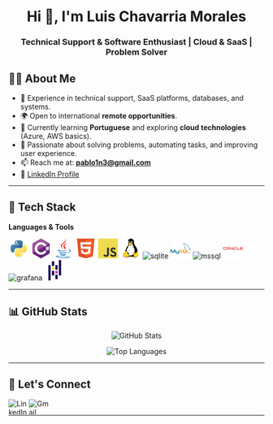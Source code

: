 <h1 align="center">Hi 👋, I'm Luis Chavarria Morales</h1>
<h3 align="center">Technical Support & Software Enthusiast | Cloud & SaaS | Problem Solver</h3>

## 👨‍💻 About Me

- 💼 Experience in technical support, SaaS platforms, databases, and systems.
- 🌍 Open to international **remote opportunities**.
- 🧠 Currently learning **Portuguese** and exploring **cloud technologies** (Azure, AWS basics).
- 🎯 Passionate about solving problems, automating tasks, and improving user experience.
- 📫 Reach me at: **pablo1n3@gmail.com**
- 🔗 [LinkedIn Profile](https://www.linkedin.com/in/luis-chavarria-morales)

---

## 🧰 Tech Stack

**Languages & Tools**  
<p align="left">
  <img src="https://raw.githubusercontent.com/devicons/devicon/master/icons/python/python-original.svg" alt="python" width="40" height="40"/>
  <img src="https://raw.githubusercontent.com/devicons/devicon/master/icons/csharp/csharp-original.svg" alt="csharp" width="40" height="40"/>
  <img src="https://raw.githubusercontent.com/devicons/devicon/master/icons/java/java-original.svg" alt="java" width="40" height="40"/>
  <img src="https://raw.githubusercontent.com/devicons/devicon/master/icons/html5/html5-original.svg" alt="html5" width="40" height="40"/>
  <img src="https://raw.githubusercontent.com/devicons/devicon/master/icons/javascript/javascript-original.svg" alt="javascript" width="40" height="40"/>
  <img src="https://raw.githubusercontent.com/devicons/devicon/master/icons/linux/linux-original.svg" alt="linux" width="40" height="40"/>
  <img src="https://www.vectorlogo.zone/logos/sqlite/sqlite-icon.svg" alt="sqlite" width="40" height="40"/>
  <img src="https://raw.githubusercontent.com/devicons/devicon/master/icons/mysql/mysql-original-wordmark.svg" alt="mysql" width="40" height="40"/>
  <img src="https://www.svgrepo.com/show/303229/microsoft-sql-server-logo.svg" alt="mssql" width="40" height="40"/>
  <img src="https://raw.githubusercontent.com/devicons/devicon/master/icons/oracle/oracle-original.svg" alt="oracle" width="40" height="40"/>
  <img src="https://www.vectorlogo.zone/logos/grafana/grafana-icon.svg" alt="grafana" width="40" height="40"/>
  <img src="https://raw.githubusercontent.com/devicons/devicon/2ae2a900d2f041da66e950e4d48052658d850630/icons/pandas/pandas-original.svg" alt="pandas" width="40" height="40"/>
</p>

---

## 📊 GitHub Stats

<p align="center">
  <img src="https://github-readme-stats.vercel.app/api?username=lchava2x&show_icons=true&locale=en" alt="GitHub Stats" />
</p>

<p align="center">
  <img src="https://github-readme-stats.vercel.app/api/top-langs/?username=lchava2x&layout=compact&langs_count=6" alt="Top Languages" />
</p>

---

## 🤝 Let's Connect

<a href="https://linkedin.com/in/luis-chavarria-morales" target="blank">
  <img align="left" src="https://raw.githubusercontent.com/rahuldkjain/github-profile-readme-generator/master/src/images/icons/Social/linked-in-alt.svg" alt="LinkedIn" height="30" width="40" />
</a>
<a href="mailto:pablo1n3@gmail.com" target="blank">
  <img align="left" src="https://www.vectorlogo.zone/logos/gmail/gmail-icon.svg" alt="Gmail" height="30" width="40" />
</a>
<br/>

---


